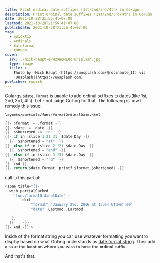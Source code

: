 ```yaml
---
title: Print ordinal date suffixes (1st/2nd/3rd/4th) in GoHugo
description: Print ordinal date suffixes (1st/2nd/3rd/4th) in GoHugo
date: 2021-10-28T21:56:41+07:00
lastmod: 2021-10-28T21:56:41+07:00
publishdate: 2021-10-28T21:56:41+07:00
tags:
  - quicktip
  - ordinals
  - dateformat
  - gohugo
cover:
  src: ./mick-haupt-ePHz9WOME0c-unsplash.jpg
  type: image
  title: >-
    Photo by [Mick Haupt](https://unsplash.com/@rocinante_11) via
    [Unsplash](https://unsplash.com)
publisher: rework
---
```


Golangs `$date.Format` is unable to add ordinal suffixes to dates (like 1st, 2nd, 3rd, 4th). Let's not judge Golang for that. The following is how I remedy this issue:

`layouts/partials/func/formatOrdinalDate.html`

```go
{{- $format := .format -}}
{{- $date := .date -}}
{{- $shortened := "th" -}}
{{- if in (slice 1 21 31) $date.Day -}}
  {{- $shortened = "st" -}}
{{- else if in (slice 2 22) $date.Day -}}
  {{- $shortened = "and" -}}
{{- else if in (slice 3 23) $date.Day -}}
  {{- $shortened = "rd" -}}
{{- end }}
{{- return $date.Format (printf $format $shortened) -}}
```

call to this partial:

```go
<span title="{{-
  with partialCached
    "func/formatOrdinalDate" (
        dict
            "format" "January 2%s, 2006 at 15:04 UTCMST:00"
            "date" .Lastmod .Lastmod
    )
  -}}
  {{- . -}}
{{- end -}}">
```

Inside of the format string you can use whatever formatting you want to display based on what Golang understands as [date format string](https://programming.guide/go/format-parse-string-time-date-example.html). Then add a `%s` at the location where you wish to have the ordinal suffix.

And that's that.
